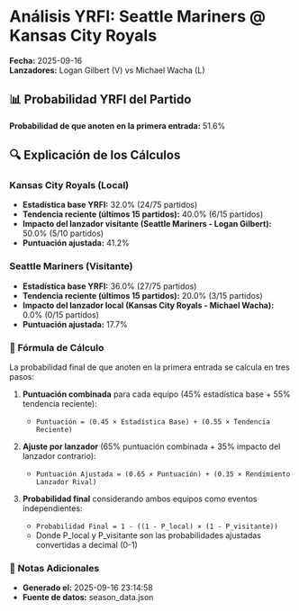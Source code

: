 # Análisis YRFI: Seattle Mariners @ Kansas City Royals

**Fecha:** 2025-09-16  
**Lanzadores:** Logan Gilbert (V) vs Michael Wacha (L)

## 📊 Probabilidad YRFI del Partido

**Probabilidad de que anoten en la primera entrada:** 51.6%

## 🔍 Explicación de los Cálculos

### Kansas City Royals (Local)
- **Estadística base YRFI:** 32.0% (24/75 partidos)
- **Tendencia reciente (últimos 15 partidos):** 40.0% (6/15 partidos)
- **Impacto del lanzador visitante (Seattle Mariners - Logan Gilbert):** 50.0% (5/10 partidos)
- **Puntuación ajustada:** 41.2%

### Seattle Mariners (Visitante)
- **Estadística base YRFI:** 36.0% (27/75 partidos)
- **Tendencia reciente (últimos 15 partidos):** 20.0% (3/15 partidos)
- **Impacto del lanzador local (Kansas City Royals - Michael Wacha):** 0.0% (0/15 partidos)
- **Puntuación ajustada:** 17.7%

### 📝 Fórmula de Cálculo

La probabilidad final de que anoten en la primera entrada se calcula en tres pasos:

1. **Puntuación combinada** para cada equipo (45% estadística base + 55% tendencia reciente):
   - `Puntuación = (0.45 × Estadística Base) + (0.55 × Tendencia Reciente)`

2. **Ajuste por lanzador** (65% puntuación combinada + 35% impacto del lanzador contrario):
   - `Puntuación Ajustada = (0.65 × Puntuación) + (0.35 × Rendimiento Lanzador Rival)`

3. **Probabilidad final** considerando ambos equipos como eventos independientes:
   - `Probabilidad Final = 1 - ((1 - P_local) × (1 - P_visitante))`
   - Donde P_local y P_visitante son las probabilidades ajustadas convertidas a decimal (0-1)

### 📌 Notas Adicionales

- **Generado el:** 2025-09-16 23:14:58
- **Fuente de datos:** season_data.json
